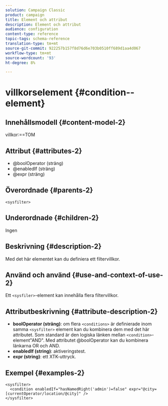 ```yaml
---
solution: Campaign Classic
product: campaign
title: Element och attribut
description: Element och attribut
audience: configuration
content-type: reference
topic-tags: schema-reference
translation-type: tm+mt
source-git-commit: 922257b157f8d76d6e703b0510ff689d1aa4d067
workflow-type: tm+mt
source-wordcount: '93'
ht-degree: 8%

---
```



# villkorselement {#condition--element}

## Innehållsmodell {#content-model-2}

villkor:==TOM

## Attribut {#attributes-2}

* @boolOperator (sträng)
* @enabledIf (sträng)
* @expr (sträng)

## Överordnade {#parents-2}

`<sysfilter>`

## Underordnade {#children-2}

Ingen

## Beskrivning {#description-2}

Med det här elementet kan du definiera ett filtervillkor.

## Använd och använd {#use-and-context-of-use-2}

Ett `<sysfiler>`-element kan innehålla flera filtervillkor.

## Attributbeskrivning {#attribute-description-2}

* **boolOperator (sträng)**: om flera  `<conditions>` är definierade inom samma   `<sysfilter>` element kan du kombinera dem med det här attributet. Som standard är den logiska länken mellan `<condition>`-element&quot;AND&quot;. Med attributet @boolOperator kan du kombinera länkarna OR och AND.
* **enabledIf (string)**: aktiveringstest.
* **expr (string)**: ett XTK-uttryck.

## Exempel {#examples-2}

```
<sysfilter>
  <condition enabledIf="hasNamedRight('admin')=false" expr="@city=[currentOperator/location/@city]" />
</sysfilter>
```

